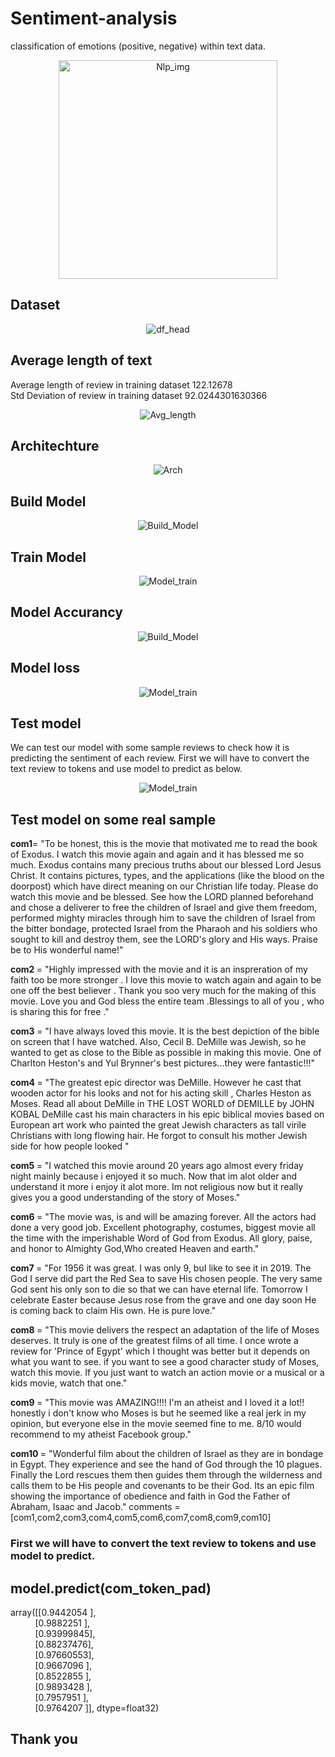 # Sentiment-analysis
classification of emotions (positive, negative) within text data.
<p align="center">
  <img src="https://github.com/ak224001/IMDB_Sentiment_analysis/blob/master/Images/text.png" width="350" title="Nlp_img">
</p>
<h2> Dataset</h2>
<p align="center">
  <img src="https://github.com/ak224001/IMDB_Sentiment_analysis/blob/img/df_head.png"  title="df_head">
</p>
<h2>Average length of text</h2>
<p>
Average length of review in training dataset 122.12678</br>
Std Deviation  of review in training dataset 92.0244301630366
<p>
<p align="center">
  <img src="https://github.com/ak224001/IMDB_Sentiment_analysis/blob/master/Images/AvgLen.png"  title="Avg_length">
</p>
<h2>Architechture</h2>
<p align="center">
  <img src="https://github.com/ak224001/IMDB_Sentiment_analysis/blob/master/Images/architechture.png"  title="Arch">
</p>
<h2> Build Model</h2>
<p align="center">
  <img src="https://github.com/ak224001/IMDB_Sentiment_analysis/blob/master/Images/model_arch.png"  title="Build_Model">
</p>
<h2>Train Model</h2>
<p align="center">
  <img src="https://github.com/ak224001/IMDB_Sentiment_analysis/blob/master/Images/model_acc.png" title="Model_train">
</p>
<h2>Model Accurancy</h2>
<p align="center">
  <img src="https://github.com/ak224001/IMDB_Sentiment_analysis/blob/master/Images/modelAccuracy.png"  title="Build_Model">
</p>
<h2>Model loss</h2>
<p align="center">
  <img src="https://github.com/ak224001/IMDB_Sentiment_analysis/blob/master/Images/modelLoss.png" title="Model_train">
</p>
<h2>Test model</h2>
We can test our model with some sample reviews to check how it is predicting the sentiment of each review. First we will have to convert the text review to tokens and use model to predict as below.
<p align="center">
  <img src="https://github.com/ak224001/IMDB_Sentiment_analysis/blob/img/Test.png" title="Model_train">
</p>
<h2>Test model on some real sample</h2>

<b>com1</b>= "To be honest, this is the movie that motivated me to read the book of Exodus. I watch this movie again and again and it has blessed me so much. Exodus contains many precious truths about our blessed Lord Jesus Christ. It contains pictures, types, and the applications (like the blood on the doorpost) which have direct meaning on our Christian life today. Please do watch this movie and be blessed. See how the LORD planned beforehand and chose a deliverer to free the children of Israel and give them freedom, performed mighty miracles through him to save the children of Israel from the bitter bondage, protected Israel from the Pharaoh and his soldiers who sought to kill and destroy them, see the LORD's glory and His ways. Praise be to His wonderful name!"

<b>com2 </b>= "Highly impressed with the movie and it is an inspreration of my faith too be more stronger . I love this movie to watch again and again to be one off  the best believer . Thank you soo very much for the making of this movie. Love you and God bless the entire team .Blessings to all of you , who is sharing this for free ."

<b>com3 </b>= "I have always loved this movie. It is the best depiction of the bible on screen that I have watched. Also, Cecil B. DeMille was Jewish, so he wanted to get as close to the Bible as possible in making this movie. One of Charlton Heston's and Yul Brynner's best pictures...they were fantastic!!!"

<b>com4 </b>= "The greatest epic director was DeMille. However he cast that wooden actor for his looks and not for his acting skill , Charles Heston as Moses. Read all about DeMille in THE LOST  WORLD of DEMILLE by   JOHN KOBAL  DeMille cast his main characters in his epic biblical movies based on European art work who painted the great Jewish characters as tall virile Christians with long flowing hair. He forgot to consult his mother Jewish side for how people looked "

<b>com5 </b>= "I watched this movie around 20 years ago almost every friday night mainly because  i enjoyed it so much. Now that im alot older and understand it more i enjoy it alot more. Im not religious now but it really gives you a good understanding of the story of Moses."

<b>com6 </b>= "The movie was, is and will be amazing forever. All the actors had done a very good job. Excellent photography, costumes, biggest movie all the time with the imperishable Word of God from Exodus. All glory, paise, and honor to Almighty God,Who created Heaven and earth."

<b>com7 </b>= "For 1956 it was great. I was only 9, buI like to see it in 2019. The God I serve did part the Red Sea to save His chosen people. The very same God sent his only son to die so that we can have eternal life. Tomorrow I celebrate Easter because Jesus rose from the grave and one day soon He is coming back to claim His own. He is pure love."

<b>com8 </b>= "This movie delivers the respect an adaptation of the life of Moses deserves. It truly is one of the greatest films of all time. I once wrote a review for 'Prince of Egypt' which I thought was better but it depends on what you want to see. if you want to see a good character study of Moses, watch this movie. If you just want to watch an action movie or a musical or a kids movie, watch that one."

<b>com9 </b>= "This movie was AMAZING!!!! I'm an atheist and I loved it a lot!! honestly i don't know who Moses is but he seemed like a real jerk in my opinion, but everyone else in the movie seemed fine to me. 8/10 would recommend to my atheist Facebook group."

<b>com10 </b>= "Wonderful film about the children of Israel as they are in bondage in Egypt. They experience and see the hand of God through the 10 plagues. Finally  the Lord rescues them then guides them through the wilderness and calls them to be His people and covenants to be their God. Its an epic film showing the importance of obedience and faith in God the Father of Abraham, Isaac and Jacob."
comments = [com1,com2,com3,com4,com5,com6,com7,com8,com9,com10]
<h3>
 First we will have to convert the text review to tokens and use model to predict.</h3>
  
## model.predict(com_token_pad)
array([[0.9442054 ],</br>
&nbsp;&nbsp;&nbsp;&nbsp;&nbsp;&nbsp;&nbsp;&nbsp;&nbsp; [0.9882251 ],</br>
 &nbsp;&nbsp;&nbsp;&nbsp;&nbsp;&nbsp;&nbsp;&nbsp;&nbsp;      [0.93999845],</br>
 &nbsp;&nbsp;&nbsp;&nbsp;&nbsp;&nbsp;&nbsp;&nbsp;&nbsp;      [0.88237476],</br>
  &nbsp;&nbsp;&nbsp;&nbsp;&nbsp;&nbsp;&nbsp;&nbsp;&nbsp;     [0.97660553],</br>
   &nbsp;&nbsp;&nbsp;&nbsp;&nbsp;&nbsp;&nbsp;&nbsp;&nbsp;  [0.9667096 ],</br>
   &nbsp;&nbsp;&nbsp;&nbsp;&nbsp;&nbsp;&nbsp;&nbsp;&nbsp;   [0.8522855 ],</br>
   &nbsp;&nbsp;&nbsp;&nbsp;&nbsp;&nbsp;&nbsp;&nbsp;&nbsp;  [0.9893428 ],</br>
    &nbsp;&nbsp;&nbsp;&nbsp;&nbsp;&nbsp;&nbsp;&nbsp;&nbsp;  [0.7957951 ],</br>
    &nbsp;&nbsp;&nbsp;&nbsp;&nbsp;&nbsp;&nbsp;&nbsp;&nbsp;&nbsp;[0.9764207 ]], dtype=float32)</b>

## Thank you
